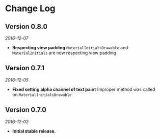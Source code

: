 Change Log
==========

## Version 0.8.0

_2016-12-07_

  * **Respecting view padding**
        `MaterialInitialsDrawable` and `MaterialInitials` are now respecting view padding

## Version 0.7.1

_2016-12-05_

  * **Fixed setting alpha channel of text paint**
        Improper method was called on `MaterialInitialsDrawable`

## Version 0.7.0

_2016-12-02_

  * **Initial stable release.**

